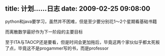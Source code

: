 title: 计划……日志
date: 2009-02-25 09:08:00
---

python&#21644;java&#35201;&#23398;&#20064;&#65292;&#34429;&#28982;&#24182;&#19981;&#22256;&#38590;&#65292;&#20294;&#26159;&#33267;&#23569;&#35201;&#20998;&#21035;&#33457;1&#65374;2&#20010;&#26143;&#26399;&#30475;&#22522;&#30784;&#20070;&#31821;

 &#32780;&#31163;&#25955;&#25968;&#23398;&#26368;&#22909;&#20316;&#20026;&#19979;&#19968;&#38454;&#27573;&#30340;&#20027;&#35201;&#30446;&#26631;

 &#33267;&#20110;ITA&#19982;TAOCP&#36824;&#26159;&#35201;&#30475;&#65292;&#20294;&#26159;&#26102;&#38388;&#20250;&#26356;&#21152;&#25302;&#21518;&#65292;&#27605;&#31455;&#36825;&#20004;&#20010;&#23478;&#20249;&#20284;&#20046;&#37117;&#22826;&#27515;&#26495;&#20102;&#28857;&#65292;&#27605;&#31455;&#36825;&#19981;&#26159;progammer&#20889;&#30340;&#20070;&#65292;&#32780;&#26159;professor
 